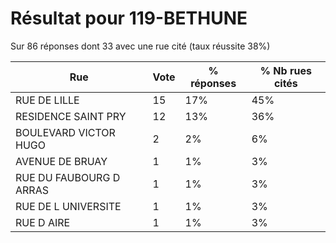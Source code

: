 # Résultat pour 119-BETHUNE

Sur 86 réponses dont 33 avec une rue cité (taux réussite 38%)

| Rue | Vote | % réponses | % Nb rues cités|
|-----|------|------------|----------------|
| RUE DE LILLE | 15 | 17% | 45%|
| RESIDENCE SAINT PRY | 12 | 13% | 36%|
| BOULEVARD VICTOR HUGO | 2 | 2% | 6%|
| AVENUE DE BRUAY | 1 | 1% | 3%|
| RUE DU FAUBOURG D ARRAS | 1 | 1% | 3%|
| RUE DE L UNIVERSITE | 1 | 1% | 3%|
| RUE D AIRE | 1 | 1% | 3%|
